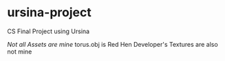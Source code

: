 # ursina-project
 CS Final Project using Ursina

*Not all Assets are mine* 
    torus.obj is Red Hen Developer's 
    Textures are also not mine
